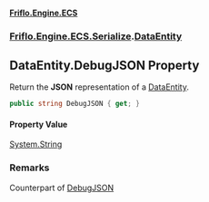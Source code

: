 #### [Friflo.Engine.ECS](index.md#'index')
### [Friflo.Engine.ECS.Serialize](Friflo.Engine.ECS.Serialize.md#'Friflo.Engine.ECS.Serialize').[DataEntity](DataEntity.md#'Friflo.Engine.ECS.Serialize.DataEntity')

## DataEntity.DebugJSON Property

Return the <b>JSON</b> representation of a [DataEntity](DataEntity.md#'Friflo.Engine.ECS.Serialize.DataEntity').

```csharp
public string DebugJSON { get; }
```

#### Property Value
[System.String](https://docs.microsoft.com/en-us/dotnet/api/System.String#'System.String')

### Remarks
Counterpart of [DebugJSON](Entity.DebugJSON.md#'Friflo.Engine.ECS.Entity.DebugJSON')